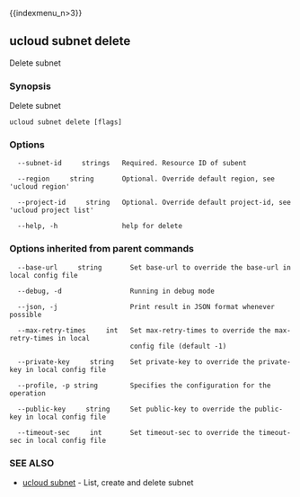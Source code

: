 {{indexmenu_n>3}}

## ucloud subnet delete

Delete subnet

### Synopsis

Delete subnet

```
ucloud subnet delete [flags]
```

### Options

```
  --subnet-id     strings   Required. Resource ID of subent 

  --region     string       Optional. Override default region, see 'ucloud region' 

  --project-id     string   Optional. Override default project-id, see 'ucloud project list' 

  --help, -h                help for delete 

```

### Options inherited from parent commands

```
  --base-url     string       Set base-url to override the base-url in local config file 

  --debug, -d                 Running in debug mode 

  --json, -j                  Print result in JSON format whenever possible 

  --max-retry-times     int   Set max-retry-times to override the max-retry-times in local
                              config file (default -1) 

  --private-key     string    Set private-key to override the private-key in local config file 

  --profile, -p string        Specifies the configuration for the operation 

  --public-key     string     Set public-key to override the public-key in local config file 

  --timeout-sec     int       Set timeout-sec to override the timeout-sec in local config file 

```

### SEE ALSO

* [ucloud subnet](software/cli/cmd/ucloud/subnet)	 - List, create and delete subnet

